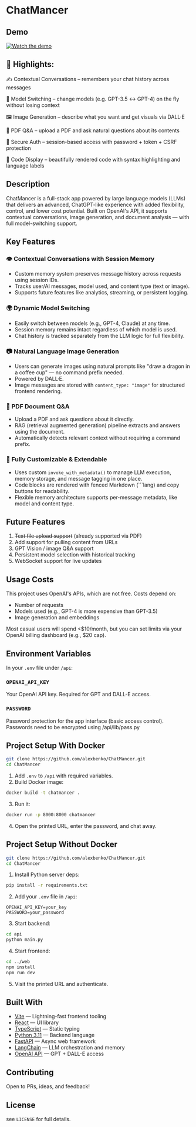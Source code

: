 # ChatMancer

## Demo
[![Watch the demo](https://img.youtube.com/vi/kge54-PCwww/maxresdefault.jpg)](https://youtu.be/kge54-PCwww)



## 🔑 Highlights:
✍️ Contextual Conversations – remembers your chat history across messages

🤖 Model Switching – change models (e.g. GPT-3.5 ↔ GPT-4) on the fly without losing context

🖼️ Image Generation – describe what you want and get visuals via DALL·E

📄 PDF Q&A – upload a PDF and ask natural questions about its contents

🔐 Secure Auth – session-based access with password + token + CSRF protection

🧠 Code Display – beautifully rendered code with syntax highlighting and language labels


## Description

ChatMancer is a full-stack app powered by large language models (LLMs) that delivers an advanced, ChatGPT-like experience with added flexibility, control, and lower cost potential. Built on OpenAI's API, it supports contextual conversations, image generation, and document analysis — with full model-switching support.

## Key Features

### 👁‍ Contextual Conversations with Session Memory
- Custom memory system preserves message history across requests using session IDs.
- Tracks user/AI messages, model used, and content type (text or image).
- Supports future features like analytics, streaming, or persistent logging.

### 🌍 Dynamic Model Switching
- Easily switch between models (e.g., GPT-4, Claude) at any time.
- Session memory remains intact regardless of which model is used.
- Chat history is tracked separately from the LLM logic for full flexibility.

### 📷 Natural Language Image Generation
- Users can generate images using natural prompts like "draw a dragon in a coffee cup" — no command prefix needed.
- Powered by DALL·E.
- Image messages are stored with `content_type: "image"` for structured frontend rendering.

### 📄 PDF Document Q&A
- Upload a PDF and ask questions about it directly.
- RAG (retrieval augmented generation) pipeline extracts and answers using the document.
- Automatically detects relevant context without requiring a command prefix.

### 🚀 Fully Customizable & Extendable
- Uses custom `invoke_with_metadata()` to manage LLM execution, memory storage, and message tagging in one place.
- Code blocks are rendered with fenced Markdown (```lang) and copy buttons for readability.
- Flexible memory architecture supports per-message metadata, like model and content type.

## Future Features

1. <strike>Text file upload support</strike> (already supported via PDF)
2. Add support for pulling content from URLs
3. GPT Vision / image Q&A support
4. Persistent model selection with historical tracking
5. WebSocket support for live updates

## Usage Costs

This project uses OpenAI's APIs, which are not free. Costs depend on:
- Number of requests
- Models used (e.g., GPT-4 is more expensive than GPT-3.5)
- Image generation and embeddings

Most casual users will spend <$10/month, but you can set limits via your OpenAI billing dashboard (e.g., $20 cap).

## Environment Variables

In your `.env` file under `/api`:

### `OPENAI_API_KEY`
Your OpenAI API key. Required for GPT and DALL-E access.

### `PASSWORD`
Password protection for the app interface (basic access control). Passwords need to be encrypted using /api/lib/pass.py

## Project Setup With Docker

```bash
git clone https://github.com/alexbenko/ChatMancer.git
cd ChatMancer
```

1. Add `.env` to `/api` with required variables.
2. Build Docker image:
```bash
docker build -t chatmancer .
```
3. Run it:
```bash
docker run -p 8000:8000 chatmancer
```
4. Open the printed URL, enter the password, and chat away.

## Project Setup Without Docker

```bash
git clone https://github.com/alexbenko/ChatMancer.git
cd ChatMancer
```

1. Install Python server deps:
```bash
pip install -r requirements.txt
```
2. Add your `.env` file in `/api`:
```env
OPENAI_API_KEY=your_key
PASSWORD=your_password
```
3. Start backend:
```bash
cd api
python main.py
```
4. Start frontend:
```bash
cd ../web
npm install
npm run dev
```
5. Visit the printed URL and authenticate.

## Built With

- [Vite](https://vitejs.dev/) — Lightning-fast frontend tooling
- [React](https://react.dev/) — UI library
- [TypeScript](https://www.typescriptlang.org/) — Static typing
- [Python 3.11](https://www.python.org/downloads/release/python-3110/) — Backend language
- [FastAPI](https://fastapi.tiangolo.com/) — Async web framework
- [LangChain](https://www.langchain.com/) — LLM orchestration and memory
- [OpenAI API](https://platform.openai.com/) — GPT + DALL-E access

## Contributing

Open to PRs, ideas, and feedback!

## License

see `LICENSE` for full details.

